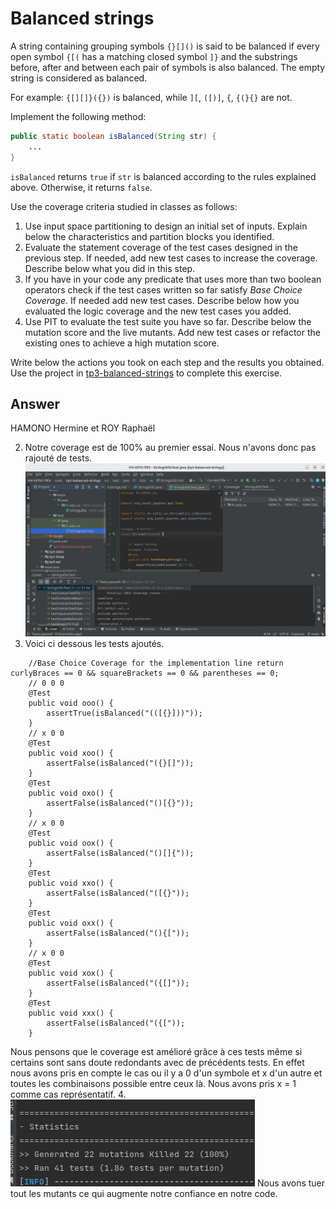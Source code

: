 # Balanced strings

A string containing grouping symbols `{}[]()` is said to be balanced if every open symbol `{[(` has a matching closed symbol `]}` and the substrings before, after and between each pair of symbols is also balanced. The empty string is considered as balanced.

For example: `{[][]}({})` is balanced, while `][`, `([)]`, `{`, `{(}{}` are not.

Implement the following method:

```java
public static boolean isBalanced(String str) {
    ...
}
```

`isBalanced` returns `true` if `str` is balanced according to the rules explained above. Otherwise, it returns `false`.

Use the coverage criteria studied in classes as follows:

1. Use input space partitioning to design an initial set of inputs. Explain below the characteristics and partition blocks you identified.
2. Evaluate the statement coverage of the test cases designed in the previous step. If needed, add new test cases to increase the coverage. Describe below what you did in this step.
3. If you have in your code any predicate that uses more than two boolean operators check if the test cases written so far satisfy *Base Choice Coverage*. If needed add new test cases. Describe below how you evaluated the logic coverage and the new test cases you added.
4. Use PIT to evaluate the test suite you have so far. Describe below the mutation score and the live mutants. Add new test cases or refactor the existing ones to achieve a high mutation score.

Write below the actions you took on each step and the results you obtained.
Use the project in [tp3-balanced-strings](../code/tp3-balanced-strings) to complete this exercise.

## Answer
HAMONO Hermine et ROY Raphaël

2. Notre coverage est de 100% au premier essai. Nous n'avons donc pas rajouté de tests.
![img.png](img.png)
3. Voici ci dessous les tests ajoutés.
```
    //Base Choice Coverage for the implementation line return curlyBraces == 0 && squareBrackets == 0 && parentheses == 0;
    // 0 0 0
    @Test
    public void ooo() {
        assertTrue(isBalanced("(([{}]))"));
    }
    // x 0 0
    @Test
    public void xoo() {
        assertFalse(isBalanced("({}[]"));
    }
    @Test
    public void oxo() {
        assertFalse(isBalanced("()[{}"));
    }
    // x 0 0
    @Test
    public void oox() {
        assertFalse(isBalanced("()[]{"));
    }
    @Test
    public void xxo() {
        assertFalse(isBalanced("([{}"));
    }
    @Test
    public void oxx() {
        assertFalse(isBalanced("(){["));
    }
    // x 0 0
    @Test
    public void xox() {
        assertFalse(isBalanced("({[]"));
    }
    @Test
    public void xxx() {
        assertFalse(isBalanced("({["));
    }
```
Nous pensons que le coverage est amélioré grâce à ces tests même si certains sont sans doute redondants avec de précédents tests.
En effet nous avons pris en compte le cas ou il y a 0 d'un symbole et x d'un autre et toutes les combinaisons possible entre ceux là.
Nous avons pris x = 1 comme cas représentatif.
4. ![img_1.png](img_1.png)
Nous avons tuer tout les mutants ce qui augmente notre confiance en notre code.